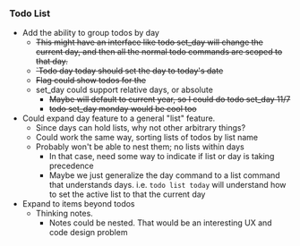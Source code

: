 ### Todo List

- Add the ability to group todos by day
    - ~~This might have an interface like todo set_day will change the
      current day, and then all the normal todo commands are scoped to
      that day.~~
    - ~~`Todo day today should set the day to today's date~~
    - ~~Flag could show todos for the~~
    - set_day could support relative days, or absolute
        - ~~Maybe will default to current year, so I could do todo set_day 11/7~~
        - ~~todo set_day monday would be cool too~~
- Could expand day feature to a general "list" feature.
    - Since days can hold lists, why not other arbitrary things?
    - Could work the same way, sorting lists of todos by list name
    - Probably won't be able to nest them; no lists within days
        - In that case, need some way to indicate if list or day is taking precedence
        - Maybe we just generalize the day command to a list command that understands days. i.e. `todo list today` will
          understand how to set the active list to that the current day
- Expand to items beyond todos
    - Thinking notes.
        - Notes could be nested. That would be an interesting UX and code design problem
